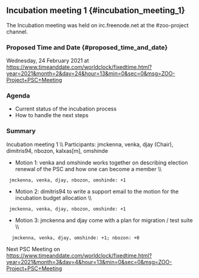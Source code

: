 ## Incubation meeting 1 {#incubation_meeting_1}

The Incubation meeting was held on irc.freenode.net at the \#zoo-project
channel.

### Proposed Time and Date {#proposed_time_and_date}

Wednesday, 24 February 2021 at
<https://www.timeanddate.com/worldclock/fixedtime.html?year=2021&month=2&day=24&hour=13&min=0&sec=0&msg=ZOO-Project+PSC+Meeting>

### Agenda

-   Current status of the incubation process
-   How to handle the next steps

### Summary

Incubation meeting 1 \\\\ Participants: jmckenna, venka, djay (Chair),
dimitris94, nbozon, kalxas\[m\], omshinde

-   Motion 1: venka and omshinde works together on describing election
    renewal of the PSC and how one can become a member \\\\

` jmckenna, venka, djay, nbozon, omshinde: +1`

-   Motion 2: dimitris94 to write a support email to the motion for the
    incubation budget allocation \\\\

` jmckenna, venka, djay, nbozon, omshinde: +1`

-   Motion 3: jmckenna and djay come with a plan for migration / test
    suite \\\\

`  jmckenna, venka, djay, omshinde: +1; nbozon: +0`

Next PSC Meeting on
<https://www.timeanddate.com/worldclock/fixedtime.html?year=2021&month=3&day=4&hour=13&min=0&sec=0&msg=ZOO-Project+PSC+Meeting>

